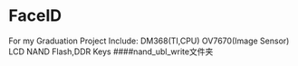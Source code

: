 # FaceID
For my Graduation Project
Include:
DM368(TI,CPU)
OV7670(Image Sensor)
LCD
NAND Flash,DDR
Keys
####nand_ubl_write文件夹     
